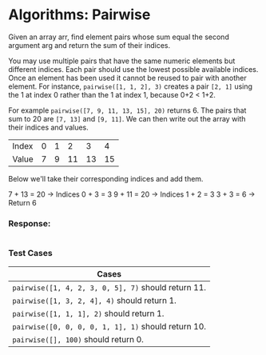 # Algorithms: Pairwise

Given an array arr, find element pairs whose sum equal the second argument arg and return the sum of their indices.

You may use multiple pairs that have the same numeric elements but different indices. Each pair should use the lowest possible available indices. Once an element has been used it cannot be reused to pair with another element. For instance, `pairwise([1, 1, 2], 3)` creates a pair `[2, 1]` using the 1 at index 0 rather than the 1 at index 1, because 0+2 < 1+2.

For example `pairwise([7, 9, 11, 13, 15], 20)` returns 6. The pairs that sum to 20 are `[7, 13]` and `[9, 11]`. We can then write out the array with their indices and values.

|       |     |     |     |     |     |
| ----- | --- | --- | --- | --- | --- |
| Index | 0   | 1   | 2   | 3   | 4   |
| Value | 7   | 9   | 11  | 13  | 15  |

Below we'll take their corresponding indices and add them.

7 + 13 = 20 → Indices 0 + 3 = 3
9 + 11 = 20 → Indices 1 + 2 = 3
3 + 3 = 6 → Return 6

### Response:


```js
```

### Test Cases

| Cases                                               |
| --------------------------------------------------- |
| `pairwise([1, 4, 2, 3, 0, 5], 7)` should return 11. |
| `pairwise([1, 3, 2, 4], 4)` should return 1.        |
| `pairwise([1, 1, 1], 2)` should return 1.           |
| `pairwise([0, 0, 0, 0, 1, 1], 1)` should return 10. |
| `pairwise([], 100)` should return 0.                |